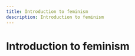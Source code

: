 ```yaml
---
title: Introduction to feminism
description: Introduction to feminism
---
```

# Introduction to feminism
